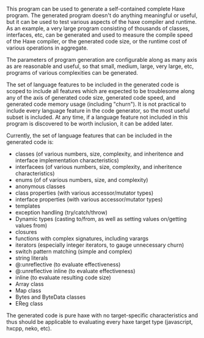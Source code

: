 This program can be used to generate a self-contained complete Haxe
program.  The generated program doesn't do anything meaningful or useful,
but it can be used to test various aspects of the haxe compiler and
runtime.  As an example, a very large program consisting of thousands of
classes, interfaces, etc, can be generated and used to measure the compile
speed of the Haxe compiler, or the generated code size, or the runtime cost
of various operations in aggregate.

The parameters of program generation are configurable along as many axis as
are reasonable and useful, so that small, medium, large, very large, etc,
programs of various complexities can be generated.

The set of language features to be included in the generated code is scoped
to include all features which are expected to be troublesome along any of
the axis of generated code size, generated code speed, and generated code
memory usage (including "churn").  It is not practical to include every
language feature in the code generator, so the most useful subset is
included.  At any time, if a language feature not included in this program
is discovered to be worth inclusion, it can be added later.

Currently, the set of language features that can be included in the
generated code is:

- classes (of various numbers, size, complexity, and inheritence and
           interface implementation characteristics)
- interfacees (of various numbers, size, complexity, and inheritence
               characteristics)
- enums (of of various numbers, size, and complexity)
- anonymous classes
- class properties (with various accessor/mutator types)
- interface properties (with various accessor/mutator types)
- templates
- exception handling (try/catch/throw)
- Dynamic types (casting to/from, as well as setting values on/getting
                 values from)
- closures
- functions with complex signatures, including varargs
- iterators (especially integer iterators, to gauge unnecessary churn)
- switch pattern matching (simple and complex)
- string literals
- @:unreflective (to evaluate effectiveness)
- @:unreflective inline (to evaluate effectiveness)
- inline (to evaluate resulting code size)
- Array class
- Map class
- Bytes and ByteData classes
- EReg class

The generated code is pure haxe with no target-specific characteristics and
thus should be applicable to evaluating every haxe target type (javascript,
hxcpp, neko, etc).
